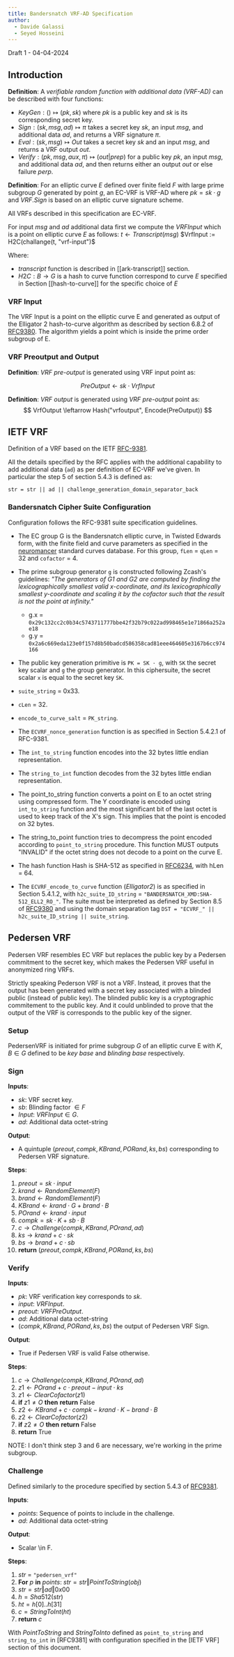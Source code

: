 ```yaml
---
title: Bandersnatch VRF-AD Specification
author:
  - Davide Galassi
  - Seyed Hosseini
---
```


Draft 1 - 04-04-2024

## Introduction

**Definition**: A *verifiable random function with additional data (VRF-AD)*
can be described with four functions:

- $KeyGen: () \mapsto (pk,sk)$ where $pk$ is a public key and $sk$ is
  its corresponding secret key.
- $Sign : (sk,msg,ad) \mapsto \pi$ takes a secret key $sk$, an input $msg$,
  and additional data $ad$, and returns a VRF signature $\pi$.
- $Eval : (sk, msg) \mapsto Out$ takes a secret key $sk$ and an input $msg$,
  and returns a VRF output $out$.
- $Verify: (pk,msg,aux,\pi) \mapsto (out|prep)$ for a public key $pk$,
  an input $msg$, and additional data $ad$, and then returns either an output
  $out$ or else failure $perp$.

**Definition**: For an elliptic curve $E$ defined over finite field $F$ with
large prime subgroup $G$ generated by point $g$, an EC-VRF is VRF-AD
where $pk = sk \cdot g$ and $VRF.Sign$ is based on an elliptic curve signature
scheme.

All VRFs described in this specification are EC-VRF.

For input $msg$ and $ad$ additional data first we compute the $VRFInput$
which is a point on elliptic curve $E$ as follows:
$t \leftarrow Transcript(msg)$
$VrfInput := H2C(challange(t, "vrf-input")$

Where:

- $transcript$ function is described in [[ark-transcript]] section.
- $H2C: B \rightarrow G$ is a hash to curve function correspond
to curve $E$ specified in Section [[hash-to-curve]] for the specific choice of $E$

### VRF Input

The VRF Input is a point on the elliptic curve E and generated
as output of the Elligator 2 hash-to-curve algorithm
as described by section 6.8.2 of [RFC9380](https://datatracker.ietf.org/doc/rfc9380/).
The algorithm yields a point which is inside the prime order
subgroup of E.

### VRF Preoutput and Output

**Definition**: *VRF pre-output* is generated using VRF input point as:

$$ PreOutput \leftarrow sk \cdot VrfInput $$

**Definition**: *VRF output* is generated using *VRF pre-output* point as:
$$ VrfOutput \leftarrow Hash("vrfoutput", Encode(PreOutput)) $$


## IETF VRF

Definition of a VRF based on the IETF [RFC-9381](https://www.rfc-editor.org/rfc/rfc9381).

All the details specified by the RFC applies with the additional capability to add additional
data (`ad`) as per definition of EC-VRF we've given. In particular the step 5 of section
5.4.3 is defined as:

    str = str || ad || challenge_generation_domain_separator_back

### Bandersnatch Cipher Suite Configuration

Configuration follows the RFC-9381 suite specification guidelines.

* The EC group G is the Bandersnatch elliptic curve, in Twisted Edwards form,
  with the finite field and curve parameters as specified in the [neuromancer](https://neuromancer.sk/std/bls/Bandersnatch)
  standard curves database. For this group, `fLen` = `qLen` = 32 and `cofactor` = 4.

* The prime subgroup generator `g` is constructed following Zcash's guidelines:
  *"The generators of G1 and G2 are computed by finding the lexicographically
  smallest valid x-coordinate, and its lexicographically smallest y-coordinate
  and scaling it by the cofactor such that the result is not the point at infinity."*

  - g.x = `0x29c132cc2c0b34c5743711777bbe42f32b79c022ad998465e1e71866a252ae18`
  - g.y = `0x2a6c669eda123e0f157d8b50badcd586358cad81eee464605e3167b6cc974166`

* The public key generation primitive is `PK = SK · g`, with `SK` the secret
  key scalar and `g` the group generator. In this ciphersuite, the secret
  scalar `x` is equal to the secret key `SK`.

* `suite_string` = 0x33.

* `cLen` = 32.

* `encode_to_curve_salt` = `PK_string`.

* The `ECVRF_nonce_generation` function is as specified in Section 5.4.2.1 of RFC-9381.

* The `int_to_string` function encodes into the 32 bytes little endian representation.
 
* The `string_to_int` function decodes from the 32 bytes little endian representation.

* The point_to_string function converts a point on E to an octet
  string using compressed form. The Y coordinate is encoded using
  `int_to_string` function and the most significant bit of the last
  octet is used to keep track of the X's sign. This implies that
  the point is encoded on 32 bytes.

* The string_to_point function tries to decompress the point encoded
  according to `point_to_string` procedure. This function MUST outputs
  "INVALID" if the octet string does not decode to a point on the curve E.

* The hash function Hash is SHA-512 as specified in
  [RFC6234](https://www.rfc-editor.org/rfc/rfc6234), with hLen = 64.

* The `ECVRF_encode_to_curve` function (*Elligator2*) is as specified in
  Section 5.4.1.2, with `h2c_suite_ID_string` = `"BANDERSNATCH_XMD:SHA-512_ELL2_RO_"`.
  The suite must be interpreted as defined by Section 8.5 of [RFC9380](https://datatracker.ietf.org/doc/rfc9380/)
  and using the domain separation tag `DST = "ECVRF_" || h2c_suite_ID_string || suite_string`.


## Pedersen VRF

Pedersen VRF resembles EC VRF but replaces the public key by a Pedersen
commitment to the secret key, which makes the Pedersen VRF useful in
anonymized ring VRFs.

Strictly speaking Pederson VRF is not a VRF. Instead, it proves
that the output has been generated with a secret key associated
with a blinded public (instead of public key). The blinded public
key is a cryptographic commitement to the public key. And it could
unblinded to prove that the output of the VRF is corresponds to
the public key of the signer.

### Setup

PedersenVRF is initiated for prime subgroup $G$ of an elliptic curve E
with $K, B \in G$ defined to be *key base* and *blinding base* respectively.

### Sign

**Inputs**:

- $sk$: VRF secret key.
- $sb$: Blinding factor $\in F$
- $Input$: $VRFInput \in G$.
- $ad$: Additional data octet-string

**Output**:

- A quintuple $(preout, compk, KBrand, PORand, ks, bs)$ corresponding to Pedersen VRF signature.

**Steps**:

1. $preout = sk \cdot input$
2. $krand \leftarrow RandomElement(F)$
3. $brand \leftarrow RandomElement(F)$
4. $KBrand \leftarrow krand \cdot G + brand \cdot B$
5. $POrand \leftarrow krand \cdot input$
6. $compk = sk \cdot K + sb \cdot B$
7. $c \rightarrow Challenge(compk, KBrand, POrand, ad)$
8. $ks \rightarrow krand + c \cdot sk$
9. $bs \rightarrow brand + c \cdot sb$
10. **return** $(preout, compk, KBrand, PORand, ks, bs)$

### Verify  

**Inputs**:  

- $pk$: VRF verification key corresponds to $sk$.
- $input$: $VRFInput$.
- $preout$: $VRFPreOutput$.
- $ad$: Additional data octet-string
- $(compk, KBrand, PORand, ks, bs)$ the output of Pedersen VRF Sign.

**Output**:  

- True if Pedersen VRF is valid False otherwise.  

**Steps**:

1. $c \rightarrow Challenge(compk, KBrand, POrand, ad)$
2. $z1 \leftarrow POrand + c \cdot preout - input \cdot ks$
3. $z1 \leftarrow ClearCofactor(z1)$
4. **if** $z1 \neq O$ **then** **return** False
5. $z2 \leftarrow KBrand + c \cdot compk - krand \cdot K - brand \cdot B$
6. $z2 \leftarrow ClearCofactor(z2)$
7. **if** $z2 \neq O$ **then** **return** False
8. **return** True

NOTE: I don't think step 3 and 6 are necessary, we're working in the prime subgroup.

### Challenge

Defined similarly to the procedure specified by section 5.4.3 of
[RFC9381](https://datatracker.ietf.org/doc/rfc9381/).

**Inputs**:  

- $points$: Sequence of points to include in the challenge.
- $ad$: Additional data octet-string

**Output**:  

- Scalar \in F.  

**Steps**:

1. $str$ = `"pedersen_vrf"`
2. **For** $p$ **in** $points$:
    $str = str \Vert PointToString(obj)$
3. $str = str \Vert ad \Vert 0x00$
4. $h = Sha512(str)$
5. $ht = h[0] .. h[31]$
6. $c = StringToInt(ht)$
7. **return** $c$

With $PointToString$ and $StringToInto$ defined as `point_to_string` and `string_to_int`
in [RFC9381] with configuration specified in the [IETF VRF] section of this document.


